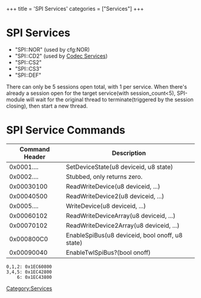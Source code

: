 +++
title = 'SPI Services'
categories = ["Services"]
+++

# SPI Services

- "SPI::NOR" (used by cfg:NOR)
- "SPI::CD2" (used by [Codec Services](Codec_Services "wikilink"))
- "SPI::CS2"
- "SPI::CS3"
- "SPI::DEF"

There can only be 5 sessions open total, with 1 per service. When
there's already a session open for the target service(with
session_count\<5), SPI-module will wait for the original thread to
terminate(triggered by the session closing), then start a new thread.

# SPI Service Commands

| Command Header | Description                                     |
|----------------|-------------------------------------------------|
| 0x0001....     | SetDeviceState(u8 deviceid, u8 state)           |
| 0x0002....     | Stubbed, only returns zero.                     |
| 0x00030100     | ReadWriteDevice(u8 deviceid, ...)               |
| 0x00040500     | ReadWriteDevice2(u8 deviceid, ...)              |
| 0x0005....     | WriteDevice(u8 deviceid, ...)                   |
| 0x00060102     | ReadWriteDeviceArray(u8 deviceid, ...)          |
| 0x00070102     | ReadWriteDevice2Array(u8 deviceid, ...)         |
| 0x000800C0     | EnableSpiBus(u8 deviceid, bool onoff, u8 state) |
| 0x00090040     | EnableTwlSpiBus?(bool onoff)                    |

```
0,1,2: 0x1EC60800
3,4,5: 0x1EC42800
    6: 0x1EC43800
```

[Category:Services](Category:Services "wikilink")
